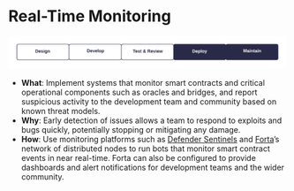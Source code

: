 # Real-Time Monitoring

![](real-time-monitoring.png)

- **What**: Implement systems that monitor smart contracts and critical operational components such as oracles and bridges, and report suspicious activity to the development team and community based on known threat models.
- **Why**: Early detection of issues allows a team to respond to exploits and bugs quickly, potentially stopping or mitigating any damage.
- **How**: Use monitoring platforms such as [Defender Sentinels](https://docs.openzeppelin.com/defender/sentinel) and [Forta](https://forta.org/)’s network of distributed nodes to run bots that monitor smart contract events in near real-time. Forta can also be configured to provide dashboards and alert notifications for development teams and the wider community.
